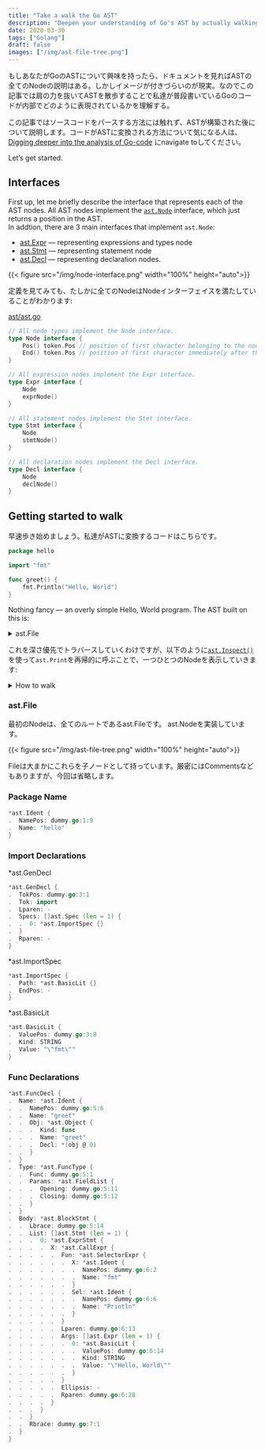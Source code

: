 ```yaml
---
title: "Take a walk the Go AST"
description: "Deepen your understanding of Go's AST by actually walking through it."
date: 2020-03-30
tags: ["Golang"]
draft: false
images: ["/img/ast-file-tree.png"]
---
```


もしあなたがGoのASTについて興味を持ったら、ドキュメントを見ればASTの全てのNodeの説明はある。しかしイメージが付きづらいのが現実。なのでこの記事では肩の力を抜いてASTを散歩することで私達が普段書いているGoのコードが内部でどのように表現されているかを理解する。

この記事ではソースコードをパースする方法には触れず、ASTが構築された後について説明します。コードがASTに変換される方法について気になる人は、 [Digging deeper into the analysis of Go-code](https://nakabonne.dev/posts/digging-deeper-into-the-analysis-of-go-code/) にnavigate toしてください。

Let’s get started.

## Interfaces
First up, let me briefly describe the interface that represents each of the AST nodes.
All AST nodes implement the [`ast.Node`](https://pkg.go.dev/go/ast?tab=doc#Node) interface, which just returns a position in the AST.  
In addtion, there are 3 main interfaces that implement `ast.Node`:

- [ast.Expr](https://pkg.go.dev/go/ast?tab=doc#Expr) — representing expressions and types node
- [ast.Stmt](https://pkg.go.dev/go/ast?tab=doc#Stmt) — representing statement node
- [ast.Decl](https://pkg.go.dev/go/ast?tab=doc#Decl) — representing declaration nodes.

{{< figure src="/img/node-interface.png" width="100%" height="auto">}}

定義を見てみても、たしかに全てのNodeはNodeインターフェイスを満たしていることがわかります:

[ast/ast.go](https://github.com/golang/go/blob/0b7c202e98949b530f7f4011efd454164356ba69/src/go/ast/ast.go#L32-L54)

```go
// All node types implement the Node interface.
type Node interface {
	Pos() token.Pos // position of first character belonging to the node
	End() token.Pos // position of first character immediately after the node
}

// All expression nodes implement the Expr interface.
type Expr interface {
	Node
	exprNode()
}

// All statement nodes implement the Stmt interface.
type Stmt interface {
	Node
	stmtNode()
}

// All declaration nodes implement the Decl interface.
type Decl interface {
	Node
	declNode()
}
```

## Getting started to walk
早速歩き始めましょう。私達がASTに変換するコードはこちらです。

```go
package hello

import "fmt"

func greet() {
	fmt.Println("Hello, World")
}
```

Nothing fancy — an overly simple Hello, World program. The AST built on this is:

<details>
  <summary>ast.File</summary>
  
```go
*ast.File {
.  Package: dummy.go:1:1
.  Name: *ast.Ident {
.  .  NamePos: dummy.go:1:9
.  .  Name: "hello"
.  }
.  Decls: []ast.Decl (len = 2) {
.  .  0: *ast.GenDecl {
.  .  .  TokPos: dummy.go:3:1
.  .  .  Tok: import
.  .  .  Lparen: -
.  .  .  Specs: []ast.Spec (len = 1) {
.  .  .  .  0: *ast.ImportSpec {
.  .  .  .  .  Path: *ast.BasicLit {
.  .  .  .  .  .  ValuePos: dummy.go:3:8
.  .  .  .  .  .  Kind: STRING
.  .  .  .  .  .  Value: "\"fmt\""
.  .  .  .  .  }
.  .  .  .  .  EndPos: -
.  .  .  .  }
.  .  .  }
.  .  .  Rparen: -
.  .  }
.  .  1: *ast.FuncDecl {
.  .  .  Name: *ast.Ident {
.  .  .  .  NamePos: dummy.go:5:6
.  .  .  .  Name: "greet"
.  .  .  .  Obj: *ast.Object {
.  .  .  .  .  Kind: func
.  .  .  .  .  Name: "greet"
.  .  .  .  .  Decl: *(obj @ 23)
.  .  .  .  }
.  .  .  }
.  .  .  Type: *ast.FuncType {
.  .  .  .  Func: dummy.go:5:1
.  .  .  .  Params: *ast.FieldList {
.  .  .  .  .  Opening: dummy.go:5:11
.  .  .  .  .  Closing: dummy.go:5:12
.  .  .  .  }
.  .  .  }
.  .  .  Body: *ast.BlockStmt {
.  .  .  .  Lbrace: dummy.go:5:14
.  .  .  .  List: []ast.Stmt (len = 1) {
.  .  .  .  .  0: *ast.ExprStmt {
.  .  .  .  .  .  X: *ast.CallExpr {
.  .  .  .  .  .  .  Fun: *ast.SelectorExpr {
.  .  .  .  .  .  .  .  X: *ast.Ident {
.  .  .  .  .  .  .  .  .  NamePos: dummy.go:6:2
.  .  .  .  .  .  .  .  .  Name: "fmt"
.  .  .  .  .  .  .  .  }
.  .  .  .  .  .  .  .  Sel: *ast.Ident {
.  .  .  .  .  .  .  .  .  NamePos: dummy.go:6:6
.  .  .  .  .  .  .  .  .  Name: "Println"
.  .  .  .  .  .  .  .  }
.  .  .  .  .  .  .  }
.  .  .  .  .  .  .  Lparen: dummy.go:6:13
.  .  .  .  .  .  .  Args: []ast.Expr (len = 1) {
.  .  .  .  .  .  .  .  0: *ast.BasicLit {
.  .  .  .  .  .  .  .  .  ValuePos: dummy.go:6:14
.  .  .  .  .  .  .  .  .  Kind: STRING
.  .  .  .  .  .  .  .  .  Value: "\"Hello, World\""
.  .  .  .  .  .  .  .  }
.  .  .  .  .  .  .  }
.  .  .  .  .  .  .  Ellipsis: -
.  .  .  .  .  .  .  Rparen: dummy.go:6:28
.  .  .  .  .  .  }
.  .  .  .  .  }
.  .  .  .  }
.  .  .  .  Rbrace: dummy.go:7:1
.  .  .  }
.  .  }
.  }
.  Scope: *ast.Scope {
.  .  Objects: map[string]*ast.Object (len = 1) {
.  .  .  "greet": *(obj @ 27)
.  .  }
.  }
.  Imports: []*ast.ImportSpec (len = 1) {
.  .  0: *(obj @ 12)
.  }
.  Unresolved: []*ast.Ident (len = 1) {
.  .  0: *(obj @ 46)
.  }
}
```
</details>

  
これを深さ優先でトラバースしていくわけですが、以下のように[`ast.Inspect()`](https://pkg.go.dev/go/ast?tab=doc#Inspect)を使って`ast.Print`を再帰的に呼ぶことで、一つひとつのNodeを表示していきます:

<details>
  <summary>How to walk</summary>
  
```go
package main

import (
	"fmt"
	"go/ast"
	"go/parser"
	"go/token"
)

func main() {
	fset := token.NewFileSet()
	f, _ := parser.ParseFile(fset, "dummy.go", src, parser.ParseComments)

	ast.Inspect(f, func(n ast.Node) bool {
		ast.Print(fset, n)
		return true
	})
}

var src = `package hello

import "fmt"

func greet() {
	fmt.Println("Hello, World")
}
`
```
</details>
  


### ast.File
最初のNodeは、全てのルートであるast.Fileです。
ast.Nodeを実装しています。


{{< figure src="/img/ast-file-tree.png" width="100%" height="auto">}}

Fileは大まかにこれらを子ノードとして持っています。厳密にはCommentsなどもありますが、今回は省略します。

### Package Name

```go
*ast.Ident {
.  NamePos: dummy.go:1:9
.  Name: "hello"
}
```

### Import Declarations

*ast.GenDecl

```go
*ast.GenDecl {
.  TokPos: dummy.go:3:1
.  Tok: import
.  Lparen: -
.  Specs: []ast.Spec (len = 1) {
.  .  0: *ast.ImportSpec {}
.  }
.  Rparen: -
}
```

*ast.ImportSpec

```go
*ast.ImportSpec {
.  Path: *ast.BasicLit {}
.  EndPos: -
}
```

*ast.BasicLit

```go
*ast.BasicLit {
.  ValuePos: dummy.go:3:8
.  Kind: STRING
.  Value: "\"fmt\""
}
```

### Func Declarations

```go
*ast.FuncDecl {
.  Name: *ast.Ident {
.  .  NamePos: dummy.go:5:6
.  .  Name: "greet"
.  .  Obj: *ast.Object {
.  .  .  Kind: func
.  .  .  Name: "greet"
.  .  .  Decl: *(obj @ 0)
.  .  }
.  }
.  Type: *ast.FuncType {
.  .  Func: dummy.go:5:1
.  .  Params: *ast.FieldList {
.  .  .  Opening: dummy.go:5:11
.  .  .  Closing: dummy.go:5:12
.  .  }
.  }
.  Body: *ast.BlockStmt {
.  .  Lbrace: dummy.go:5:14
.  .  List: []ast.Stmt (len = 1) {
.  .  .  0: *ast.ExprStmt {
.  .  .  .  X: *ast.CallExpr {
.  .  .  .  .  Fun: *ast.SelectorExpr {
.  .  .  .  .  .  X: *ast.Ident {
.  .  .  .  .  .  .  NamePos: dummy.go:6:2
.  .  .  .  .  .  .  Name: "fmt"
.  .  .  .  .  .  }
.  .  .  .  .  .  Sel: *ast.Ident {
.  .  .  .  .  .  .  NamePos: dummy.go:6:6
.  .  .  .  .  .  .  Name: "Println"
.  .  .  .  .  .  }
.  .  .  .  .  }
.  .  .  .  .  Lparen: dummy.go:6:13
.  .  .  .  .  Args: []ast.Expr (len = 1) {
.  .  .  .  .  .  0: *ast.BasicLit {
.  .  .  .  .  .  .  ValuePos: dummy.go:6:14
.  .  .  .  .  .  .  Kind: STRING
.  .  .  .  .  .  .  Value: "\"Hello, World\""
.  .  .  .  .  .  }
.  .  .  .  .  }
.  .  .  .  .  Ellipsis: -
.  .  .  .  .  Rparen: dummy.go:6:28
.  .  .  .  }
.  .  .  }
.  .  }
.  .  Rbrace: dummy.go:7:1
.  }
}
```
